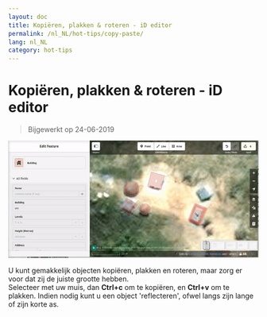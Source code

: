 ```yaml
---
layout: doc
title: Kopiëren, plakken & roteren - iD editor
permalink: /nl_NL/hot-tips/copy-paste/
lang: nl_NL
category: hot-tips
---
```


Kopiëren, plakken & roteren - iD editor
============

> Bijgewerkt op 24-06-2019

![copy-paste][]


U kunt gemakkelijk objecten kopiëren, plakken en roteren, maar zorg er voor dat zij de juiste grootte hebben.  
Selecteer met uw muis, dan **Ctrl+c** om te kopiëren, en **Ctrl+v** om te plakken. Indien nodig kunt u een object 'reflecteren', ofwel langs zijn lange of zijn korte as.   

[copy-paste]:/images/hot-tips/copy-paste.gif
[keymon]:/images/hot-tips/keymon.png
